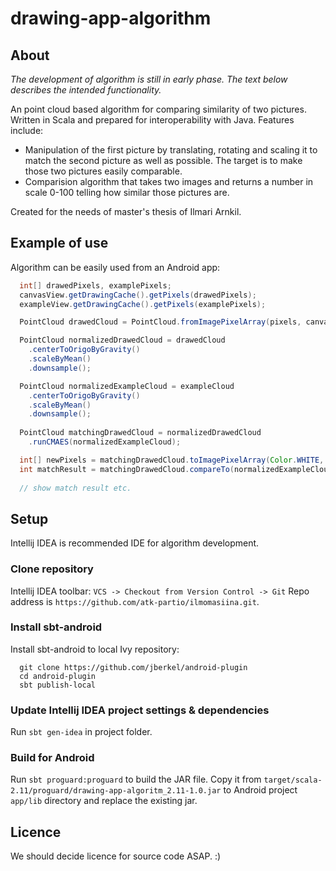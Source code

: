 drawing-app-algorithm
=====================

## About

*The development of algorithm is still in early phase. The text below describes the intended functionality.*

An point cloud based algorithm for comparing similarity of two pictures. Written in Scala and prepared for interoperability with Java. Features include:

* Manipulation of the first picture by translating, rotating and scaling it to match the second picture as well as possible. The target is to make those two pictures easily comparable.
* Comparision algorithm that takes two images and returns a number in scale 0-100 telling how similar those pictures are.

Created for the needs of master's thesis of Ilmari Arnkil.

## Example of use

Algorithm can be easily used from an Android app:

```java
  int[] drawedPixels, examplePixels;
  canvasView.getDrawingCache().getPixels(drawedPixels);
  exampleView.getDrawingCache().getPixels(examplePixels);

  PointCloud drawedCloud = PointCloud.fromImagePixelArray(pixels, canvasView.width(), Color.BLACK);

  PointCloud normalizedDrawedCloud = drawedCloud
    .centerToOrigoByGravity()
    .scaleByMean()
    .downsample();

  PointCloud normalizedExampleCloud = exampleCloud
    .centerToOrigoByGravity()
    .scaleByMean()
    .downsample();
  
  PointCloud matchingDrawedCloud = normalizedDrawedCloud
    .runCMAES(normalizedExampleCloud);

  int[] newPixels = matchingDrawedCloud.toImagePixelArray(Color.WHITE, Color.BLACK);
  int matchResult = matchingDrawedCloud.compareTo(normalizedExampleCloud);
  
  // show match result etc.
```

## Setup

Intellij IDEA is recommended IDE for algorithm development.

### Clone repository

Intellij IDEA toolbar: `VCS -> Checkout from Version Control -> Git` Repo address is `https://github.com/atk-partio/ilmomasiina.git`.

### Install sbt-android

Install sbt-android to local Ivy repository: 

```
  git clone https://github.com/jberkel/android-plugin
  cd android-plugin
  sbt publish-local
```

### Update Intellij IDEA project settings & dependencies

Run `sbt gen-idea` in project folder.

### Build for Android

Run `sbt proguard:proguard` to build the JAR file. Copy it from `target/scala-2.11/proguard/drawing-app-algoritm_2.11-1.0.jar` to Android project `app/lib` directory and replace the existing jar.

## Licence

We should decide licence for source code ASAP. :)

